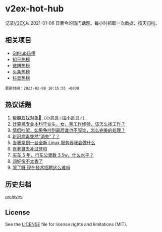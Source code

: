 # v2ex-hot-hub

 记录[V2EX](https://www.v2ex.com/)从 2021-01-06 日至今的热门话题。每小时抓取一次数据，按天[归档](archives)。
 
 ## 相关项目

- [GitHub热榜](https://github.com/lonnyzhang423/github-hot-hub)
- [知乎热榜](https://github.com/lonnyzhang423/zhihu-hot-hub)
- [微博热榜](https://github.com/lonnyzhang423/weibo-hot-hub)
- [头条热榜](https://github.com/lonnyzhang423/toutiao-hot-hub)
- [抖音热榜](https://github.com/lonnyzhang423/douyin-hot-hub)


 `更新时间：2023-02-08 10:15:55 +0800`

## 热议话题

1. [帮朋友找对象👬（小哥哥♂找小哥哥♂）](https://www.v2ex.com/t/913849)
1. [计算机专业本科毕业生，女，零工作经验，该怎么找工作？](https://www.v2ex.com/t/913835)
1. [情侣吵架，如果争吵到最后谁也不服谁，怎么完美的处理？](https://www.v2ex.com/t/913867)
1. [新冠病毒突然“消失”了？](https://www.v2ex.com/t/913973)
1. [当我拿到一台全新 Linux 服务器我会做什么](https://www.v2ex.com/t/913860)
1. [有老哥去补过牙吗](https://www.v2ex.com/t/913868)
1. [买车 5 年，行车公里数 3.5w，什么水平？](https://www.v2ex.com/t/913921)
1. [润好像不太香了](https://www.v2ex.com/t/914098)
1. [哭了呀 现在技术招聘这么难吗](https://www.v2ex.com/t/913912)

## 历史归档

[archives](archives)

## License

See the [LICENSE](LICENSE) file for license rights and limitations (MIT).
